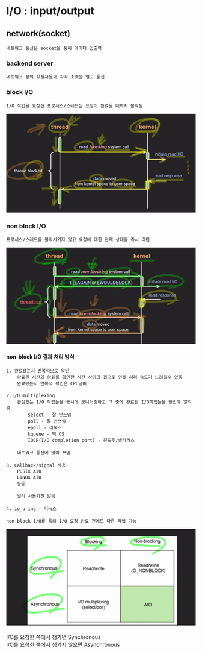 # I/O : input/output

## network(socket)

    네트워크 통신은 socket을 통해 데이터 입출력

### backend server

    네트워크 상의 요청자들과 각각 소켓을 열고 통신

### block I/O

    I/O 작업을 요청한 프로세스/스레드는 요청이 완료될 때까지 블락됨
![img](.\img\block.png)


### non block I/O

    프로세스/스레드를 블락시키지 않고 요청에 대한 현재 상태를 즉시 리턴
![img](.\img\non-block.png)

#### non-block I/O 결과 처리 방식
    1. 완료됐는지 반복적으로 확인
        완료된 시간과 완료를 확인한 시간 사이의 갭으로 인해 처리 속도가 느려질수 있음
        완료됐는지 반복적 확인은 CPU낭비

    2.I/O multiplexing
        관심있는 I/O 작업들을 동시에 모니터링하고 그 중에 완료된 I/O작업들을 한번에 알려줌
            select - 잘 안쓰임
            poll - 잘 안쓰임
            epoll - 리눅스
            kqueue - 맥 OS
            IOCP(I/O completion port) - 윈도우/솔라리스

        네트워크 통신에 많이 쓰임
    
    3. Callback/signal 사용
        POSIX AIO
        LINUX AIO
        등등

        널리 사용되진 않음

    4. io_uring - 리눅스

    non-block I/O를 통해 I/O 요청 완료 전에도 다른 작업 가능
![img](.\img\2차원배열.png)<br><br>
    I/O를 요청한 쪽에서 챙기면 Synchronous<br>
    I/O를 요청한 쪽에서 챙기지 않으면 Asynchronous
    
